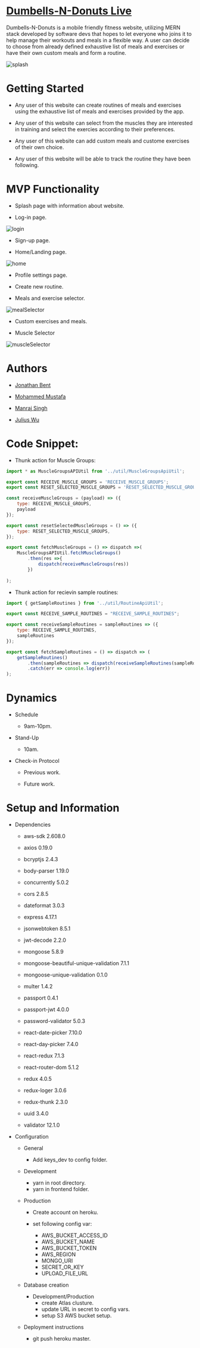 # [Dumbells-N-Donuts Live](http://dumbells-n-donuts.herokuapp.com/#/)

Dumbells-N-Donuts is a mobile friendly fitness website, utilizing MERN stack developed by software devs that hopes to let everyone who joins it to help manage their workouts and meals in a flexible way. A user can decide to choose from already defined exhaustive list of meals and exercises or have their own custom meals and form a routine.

![splash](https://github.com/jonbent/dumbells-n-do-nots/blob/master/frontend/public/readme/mern_gif.gif)

# Getting Started

* Any user of this website can create routines of meals and exercises using the exhaustive list of meals and exercises provided by the app.

* Any user of this website can select from the muscles they are interested in training and select the exercies according to their preferences.

* Any user of this website can add custom meals and custome exercises of their own choice.

* Any user of this website will be able to track the routine they have been following.

# MVP Functionality 

* Splash page with information about website.

* Log-in page.

![login](https://github.com/jonbent/dumbells-n-do-nots/blob/master/frontend/public/readme/login.png)

* Sign-up page.

* Home/Landing page.

![home](https://github.com/jonbent/dumbells-n-do-nots/blob/master/frontend/public/readme/home.png)

* Profile settings page.

* Create new routine.

* Meals and exercise selector.

![mealSelector](https://github.com/jonbent/dumbells-n-do-nots/blob/master/frontend/public/readme/meal_selector.png)

* Custom exercises and meals.

* Muscle Selector

![muscleSelector](https://github.com/jonbent/dumbells-n-do-nots/blob/master/frontend/public/readme/muscle.gif)


# Authors

* [Jonathan Bent](https://github.com/jonbent)

* [Mohammed Mustafa](https://github.com/mmmymustafa)

* [Manraj Singh](https://github.com/mskhokhar)

* [Julius Wu](https://github.com/juliuswuwu)

# Code Snippet:

* Thunk action for Muscle Groups:

```javascript
import * as MuscleGroupsAPIUtil from '../util/MuscleGroupsApiUtil';

export const RECEIVE_MUSCLE_GROUPS = 'RECEIVE_MUSCLE_GROUPS';
export const RESET_SELECTED_MUSCLE_GROUPS = 'RESET_SELECTED_MUSCLE_GROUPS';

const receiveMuscleGroups = (payload) => ({
    type: RECEIVE_MUSCLE_GROUPS,
    payload
});

export const resetSelectedMuscleGroups = () => ({
    type: RESET_SELECTED_MUSCLE_GROUPS,
});

export const fetchMuscleGroups = () => dispatch =>(
    MuscleGroupsAPIUtil.fetchMuscleGroups()
        .then(res =>{
            dispatch(receiveMuscleGroups(res))
        })
        
);
```
* Thunk action for recievin sample routines:

```javascript
import { getSampleRoutines } from '../util/RoutineApiUtil';

export const RECEIVE_SAMPLE_ROUTINES = "RECEIVE_SAMPLE_ROUTINES";

export const receiveSampleRoutines = sampleRoutines => ({
    type: RECEIVE_SAMPLE_ROUTINES,
    sampleRoutines
});

export const fetchSampleRoutines = () => dispatch => (
    getSampleRoutines()
        .then(sampleRoutines => dispatch(receiveSampleRoutines(sampleRoutines)))
        .catch(err => console.log(err))
);
```

# Dynamics 

* Schedule

  * 9am-10pm.
  
* Stand-Up

  * 10am.
  
* Check-in Protocol

  * Previous work.
  
  * Future work.


# Setup and Information

* Dependencies

  * aws-sdk 2.608.0
  
  * axios 0.19.0
  
  * bcryptjs 2.4.3
  
  * body-parser 1.19.0
  
  * concurrently 5.0.2
  
  * cors 2.8.5
  
  * dateformat 3.0.3
  
  * express 4.17.1
  
  * jsonwebtoken 8.5.1
  
  * jwt-decode 2.2.0
  
  * mongoose 5.8.9
  
  * mongoose-beautiful-unique-validation 7.1.1
  
  * mongoose-unique-validation 0.1.0
  
  * multer 1.4.2
  
  * passport 0.4.1
  
  * passport-jwt 4.0.0
  
  * password-validator 5.0.3
  
  * react-date-picker 7.10.0
  
  * react-day-picker 7.4.0
  
  * react-redux 7.1.3
  
  * react-router-dom 5.1.2
  
  * redux 4.0.5
  
  * redux-loger 3.0.6
  
  * redux-thunk 2.3.0
  
  * uuid 3.4.0
  
  * validator 12.1.0

* Configuration

  * General
    * Add keys_dev to config folder.
   
  * Development
    * yarn in root directory.
    * yarn in frontend folder.
    
  * Production
    * Create account on heroku.
    
    * set following config var:
      * AWS_BUCKET_ACCESS_ID
      * AWS_BUCKET_NAME
      * AWS_BUCKET_TOKEN
      * AWS_REGION
      * MONGO_URI
      * SECRET_OR_KEY
      * UPLOAD_FILE_URL
      
   * Database creation
   
     * Development/Production
       * create Atlas clusture.
       * update URL in secret to config vars.
       * setup S3 AWS bucket setup.
       
   * Deployment instructions
     * git push heroku master.
